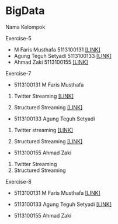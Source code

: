 # BigData 
Nama Kelompok 

Exercise-5
  - M Faris Musthafa      5113100131
  [[LINK]](https://databricks-prod-cloudfront.cloud.databricks.com/public/4027ec902e239c93eaaa8714f173bcfc/6157324339954101/2211207078808647/2292903606052617/latest.html)
  - Agung Teguh Setyadi   5113100133 
  [[LINK]](https://databricks-prod-cloudfront.cloud.databricks.com/public/4027ec902e239c93eaaa8714f173bcfc/4348660782326821/1863483331351074/7348153193029498/latest.html)
  - Ahmad Zaki            5113100155
  [[LINK]](https://databricks-prod-cloudfront.cloud.databricks.com/public/4027ec902e239c93eaaa8714f173bcfc/6065383217920299/1720414137239185/1095443856705326/latest.html)

Exercise-7
  - 5113100131 M Faris Musthafa      
 
1. Twitter Streaming [[LINK]](https://databricks-prod-cloudfront.cloud.databricks.com/public/4027ec902e239c93eaaa8714f173bcfc/6157324339954101/999615794712169/2292903606052617/latest.html)

2. Structured Streaming [[LINK]](https://databricks-prod-cloudfront.cloud.databricks.com/public/4027ec902e239c93eaaa8714f173bcfc/6157324339954101/4413905642242703/2292903606052617/latest.html)

- 5113100133  Agung Teguh Setyadi

1. Twitter streaming [[LINK]](https://databricks-prod-cloudfront.cloud.databricks.com/public/4027ec902e239c93eaaa8714f173bcfc/4348660782326821/4256233366653417/7348153193029498/latest.html)

2. Structured Streaming [[LINK]](https://databricks-prod-cloudfront.cloud.databricks.com/public/4027ec902e239c93eaaa8714f173bcfc/4348660782326821/1489088259952366/7348153193029498/latest.html)

- 5113100155  Ahmad Zaki

1. Twitter Streaming 
2. Structured Streaming

Exercise-8
  - 5113100131 M Faris Musthafa  [[LINK]](https://databricks-prod-cloudfront.cloud.databricks.com/public/4027ec902e239c93eaaa8714f173bcfc/6157324339954101/3637813414335797/2292903606052617/latest.html)

  - 5113100133 Agung Teguh Setyadi  [[LINK]](https://databricks-prod-cloudfront.cloud.databricks.com/public/4027ec902e239c93eaaa8714f173bcfc/4348660782326821/172364284370304/7348153193029498/latest.html)
  
  - 5113100155 Ahmad Zaki 
